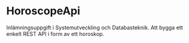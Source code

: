 # HoroscopeApi
Inlämningsuppgift i Systemutveckling och Databasteknik. Att bygga ett enkelt REST API i form av ett horoskop.
